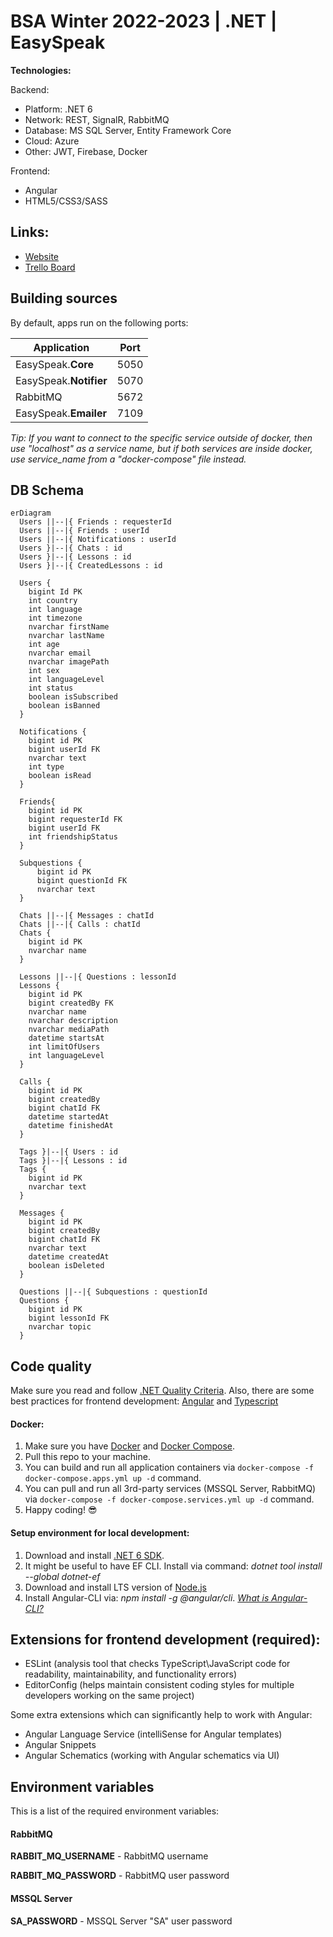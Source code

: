 # BSA Winter 2022-2023 | .NET | EasySpeak

**Technologies:**

Backend:

- Platform: .NET 6
- Network: REST, SignalR, RabbitMQ
- Database: MS SQL Server, Entity Framework Core
- Cloud: Azure
- Other: JWT, Firebase, Docker

Frontend:

- Angular
- HTML5/CSS3/SASS

## Links:

- [Website](https://bsa-easyspeak.westeurope.cloudapp.azure.com/)
- [Trello Board](https://trello.com/b/YFTBdO9Y/development)

## Building sources

By default, apps run on the following ports:

| Application            | Port |
| ---------------------- | ---- |
| EasySpeak.**Core**     | 5050 |
| EasySpeak.**Notifier** | 5070 |
| RabbitMQ               | 5672 |
| EasySpeak.**Emailer**  | 7109 |

_Tip: If you want to connect to the specific service outside of docker, then use "localhost" as a service name, but if both services are inside docker, use service_name from a "docker-compose" file instead._

## DB Schema

```mermaid
erDiagram
  Users ||--|{ Friends : requesterId
  Users ||--|{ Friends : userId
  Users ||--|{ Notifications : userId
  Users }|--|{ Chats : id
  Users }|--|{ Lessons : id
  Users }|--|{ CreatedLessons : id

  Users {
    bigint Id PK
    int country
    int language
    int timezone
    nvarchar firstName
    nvarchar lastName
    int age
    nvarchar email
    nvarchar imagePath
    int sex
    int languageLevel
    int status
    boolean isSubscribed
    boolean isBanned
  }

  Notifications {
    bigint id PK
    bigint userId FK
    nvarchar text
    int type
    boolean isRead
  }

  Friends{
    bigint id PK
    bigint requesterId FK
    bigint userId FK
    int friendshipStatus
  }

  Subquestions {
	  bigint id PK
	  bigint questionId FK
	  nvarchar text
  }

  Chats ||--|{ Messages : chatId
  Chats ||--|{ Calls : chatId
  Chats {
    bigint id PK
    nvarchar name
  }

  Lessons ||--|{ Questions : lessonId
  Lessons {
    bigint id PK
    bigint createdBy FK
    nvarchar name
    nvarchar description
    nvarchar mediaPath
    datetime startsAt
    int limitOfUsers
    int languageLevel 
  }

  Calls {
    bigint id PK
	bigint createdBy
    bigint chatId FK
    datetime startedAt
    datetime finishedAt
  }

  Tags }|--|{ Users : id
  Tags }|--|{ Lessons : id
  Tags {
    bigint id PK
    nvarchar text
  }

  Messages {
    bigint id PK
	bigint createdBy
    bigint chatId FK
    nvarchar text
    datetime createdAt
    boolean isDeleted
  }

  Questions ||--|{ Subquestions : questionId
  Questions {
    bigint id PK
    bigint lessonId FK
    nvarchar topic
  }

```

## Code quality

Make sure you read and follow [.NET Quality Criteria](https://github.com/BinaryStudioAcademy/quality-criteria/blob/production/source/dotnet.md).
Also, there are some best practices for frontend development: [Angular](https://angular.io/guide/styleguide) and [Typescript](https://google.github.io/styleguide/tsguide.html)

#### Docker:

1. Make sure you have [Docker](https://www.docker.com) and [Docker Compose](https://docs.docker.com/compose/install).
2. Pull this repo to your machine.
3. You can build and run all application containers via `docker-compose -f docker-compose.apps.yml up -d` command.
4. You can pull and run all 3rd-party services (MSSQL Server, RabbitMQ) via `docker-compose -f docker-compose.services.yml up -d` command.
5. Happy coding! :sunglasses:

#### Setup environment for local development:

1. Download and install [.NET 6 SDK](https://dotnet.microsoft.com/download).
2. It might be useful to have EF CLI. Install via command: _dotnet tool install --global dotnet-ef_
3. Download and install LTS version of [Node.js](https://nodejs.org/en/)
4. Install Angular-CLI via: _npm install -g @angular/cli_. _[What is Angular-CLI?](https://angular.io/cli)_

## Extensions for frontend development (required):

- ESLint (analysis tool that checks TypeScript\JavaScript code for readability, maintainability, and functionality errors)
- EditorConfig (helps maintain consistent coding styles for multiple developers working on the same project)

Some extra extensions which can significantly help to work with Angular:

- Angular Language Service (intelliSense for Angular templates)
- Angular Snippets
- Angular Schematics (working with Angular schematics via UI)

## Environment variables

This is a list of the required environment variables:

#### RabbitMQ

**RABBIT_MQ_USERNAME** - RabbitMQ username

**RABBIT_MQ_PASSWORD** - RabbitMQ user password

#### MSSQL Server

**SA_PASSWORD** - MSSQL Server "SA" user password
